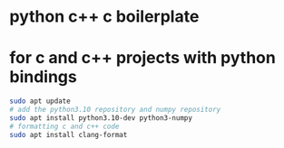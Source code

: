 # python c++ c boilerplate

# for c and c++ projects with python bindings

``` bash
sudo apt update
# add the python3.10 repository and numpy repository
sudo apt install python3.10-dev python3-numpy
# formatting c and c++ code
sudo apt install clang-format
```

